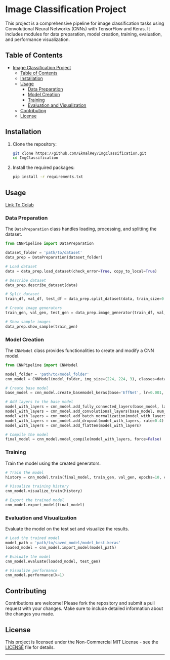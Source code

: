 # Image Classification Project

This project is a comprehensive pipeline for image classification tasks using Convolutional Neural Networks (CNNs) with TensorFlow and Keras. It includes modules for data preparation, model creation, training, evaluation, and performance visualization.

## Table of Contents

- [Image Classification Project](#image-classification-project)
  - [Table of Contents](#table-of-contents)
  - [Installation](#installation)
  - [Usage](#usage)
    - [Data Preparation](#data-preparation)
    - [Model Creation](#model-creation)
    - [Training](#training)
    - [Evaluation and Visualization](#evaluation-and-visualization)
  - [Contributing](#contributing)
  - [License](#license)

## Installation

1. Clone the repository:

   ```bash
   git clone https://github.com/EkmalRey/ImgClassification.git
   cd ImgClassification
   ```

2. Install the required packages:

   ```bash
   pip install -r requirements.txt
   ```

## Usage

[Link To Colab](https://colab.research.google.com/drive/1Ma7x3H1a1lBH4H7KUipfrFL4kykCc2O4)

### Data Preparation

The `DataPreparation` class handles loading, processing, and splitting the dataset.

```python
from CNNPipeline import DataPreparation

dataset_folder = 'path/to/dataset'
data_prep = DataPreparation(dataset_folder)

# Load dataset
data = data_prep.load_dataset(check_error=True, copy_to_local=True)

# Describe dataset
data_prep.describe_dataset(data)

# Split dataset
train_df, val_df, test_df = data_prep.split_dataset(data, train_size=0.8, upsample=True)

# Create image generators
train_gen, val_gen, test_gen = data_prep.image_generator(train_df, val_df, test_df, aug_train=True, class_mode='categorical')

# Show sample images
data_prep.show_sample(train_gen)
```

### Model Creation

The `CNNModel` class provides functionalities to create and modify a CNN model.

```python
from CNNPipeline import CNNModel

model_folder = 'path/to/model_folder'
cnn_model = CNNModel(model_folder, img_size=(224, 224, 3), classes=data_prep.classes, data_setup={})

# Create base model
base_model = cnn_model.create_basemodel_keras(base='EffNet', lr=0.001, trainable=False, pooling=None)

# Add layers to the base model
model_with_layers = cnn_model.add_fully_connected_layers(base_model, layer_units=[512, 256], activation='relu')
model_with_layers = cnn_model.add_convolutional_layers(base_model, num_layers=1, filters=32, kernel_size=(5,5), pool_size=(2,2), activation='relu')
model_with_layers = cnn_model.add_batch_normalization(model_with_layers, axis=-1, momentum=0.99, epsilon=0.001)
model_with_layers = cnn_model.add_dropout(model_with_layers, rate=0.4)
model_with_layers = cnn_model.add_flatten(model_with_layers)

# Compile the model
final_model = cnn_model.model_compile(model_with_layers, force=False)
```

### Training

Train the model using the created generators.

```python
# Train the model
history = cnn_model.train(final_model, train_gen, val_gen, epochs=10, callbacks=None)

# Visualize training history
cnn_model.visualize_train(history)

# Export the trained model
cnn_model.export_model(final_model)
```

### Evaluation and Visualization

Evaluate the model on the test set and visualize the results.

```python
# Load the trained model
model_path = 'path/to/saved_model/model_best.keras'
loaded_model = cnn_model.import_model(model_path)

# Evaluate the model
cnn_model.evaluate(loaded_model, test_gen)

# Visualize performance
cnn_model.performance(k=1)
```

## Contributing

Contributions are welcome! Please fork the repository and submit a pull request with your changes. Make sure to include detailed information about the changes you made.

## License

This project is licensed under the Non-Commercial MIT License - see the [LICENSE](LICENSE) file for details.

---
